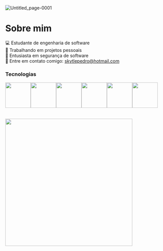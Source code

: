 ![Untitled_page-0001](https://github.com/pedro-nuness/pedro-nuness/assets/93084039/cef496e1-d69f-451c-8630-28e3b385a729)


# Sobre mim

💻 Estudante de engenharia de software <br />
🙋 Trabalhando em projetos pessoais <br />
👮 Entusiasta em segurança de software <br />
📩 Entre em contato comigo: skytlepedro@hotmail.com<br />


### Tecnologias 
<div style="display: flex;"  >
 <img src="https://cdn.jsdelivr.net/gh/devicons/devicon@latest/icons/angularjs/angularjs-plain.svg" style="height: 80px"/>
  <img src="https://cdn.jsdelivr.net/gh/devicons/devicon@latest/icons/spring/spring-original.svg" style="height: 80px"/>
  <img src="https://cdn.jsdelivr.net/gh/devicons/devicon@latest/icons/java/java-original.svg" style="height: 80px"/>
  <img src="https://cdn.jsdelivr.net/gh/devicons/devicon@latest/icons/postgresql/postgresql-original.svg" style="height: 80px"/>
  <img src="https://cdn.jsdelivr.net/gh/devicons/devicon@latest/icons/cplusplus/cplusplus-original.svg" style="height: 80px"/>
  <img src="https://cdn.jsdelivr.net/gh/devicons/devicon@latest/icons/mysql/mysql-original.svg" style="height: 80px"/>
</div>
<br/>
<br/>

<div>
  <img src="https://iconape.com/wp-content/files/px/195963/svg/195963.svg" style="width: 400px">
</div>
